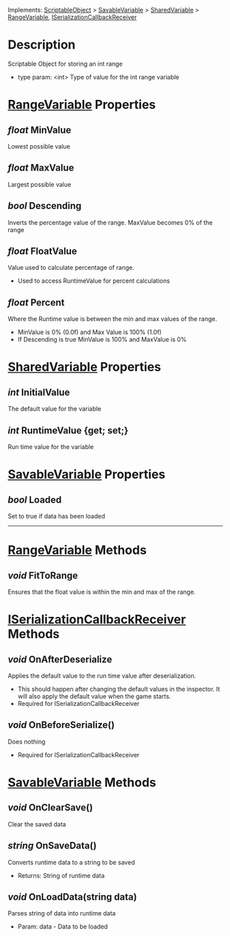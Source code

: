 Implements:  [ScriptableObject](https://docs.unity3d.com/ScriptReference/ScriptableObject.html) > [SavableVariable](SavableVariable) > [SharedVariable](SharedVariable) > [RangeVariable](RangeVariable), [ISerializationCallbackReceiver](https://docs.unity3d.com/ScriptReference/ISerializationCallbackReceiver.html)
# Description
Scriptable Object for storing an int range
* type param: &lt;int&gt; Type of value for the int range variable
# [RangeVariable](RangeVariable) Properties
## _float_ MinValue
Lowest possible value
## _float_ MaxValue
Largest possible value
## _bool_ Descending
Inverts the percentage value of the range. MaxValue becomes 0% of the range
## _float_ FloatValue
Value used to calculate percentage of range.
* Used to access RuntimeValue for percent calculations
## _float_ Percent
Where the Runtime value is between the min and max values of the range.
* MinValue is 0% (0.0f) and Max Value is 100% (1.0f)
* If Descending is true MinValue is 100% and MaxValue is 0%
# [SharedVariable](SharedVariable) Properties
## _int_ InitialValue
The default value for the variable
## _int_ RuntimeValue {get; set;}
Run time value for the variable
# [SavableVariable](SavableVariable) Properties
## _bool_ Loaded
Set to true if data has been loaded

***

# [RangeVariable](RangeVariable) Methods
## _void_ FitToRange
Ensures that the float value is within the min and max of the range.
# [ISerializationCallbackReceiver](https://docs.unity3d.com/ScriptReference/ISerializationCallbackReceiver.html) Methods
## _void_ OnAfterDeserialize
Applies the default value to the run time value after deserialization.
* This should happen after changing the default values in the inspector. It will also apply the default value when the game starts.
* Required for ISerializationCallbackReceiver
## _void_ OnBeforeSerialize()
Does nothing
* Required for ISerializationCallbackReceiver
# [SavableVariable](SavableVariable) Methods
## _void_ OnClearSave()
Clear the saved data
## _string_ OnSaveData()
Converts runtime data to a string to be saved
* Returns: String of runtime data
## _void_ OnLoadData(string data)
Parses string of data into runtime data
* Param: data - Data to be loaded 